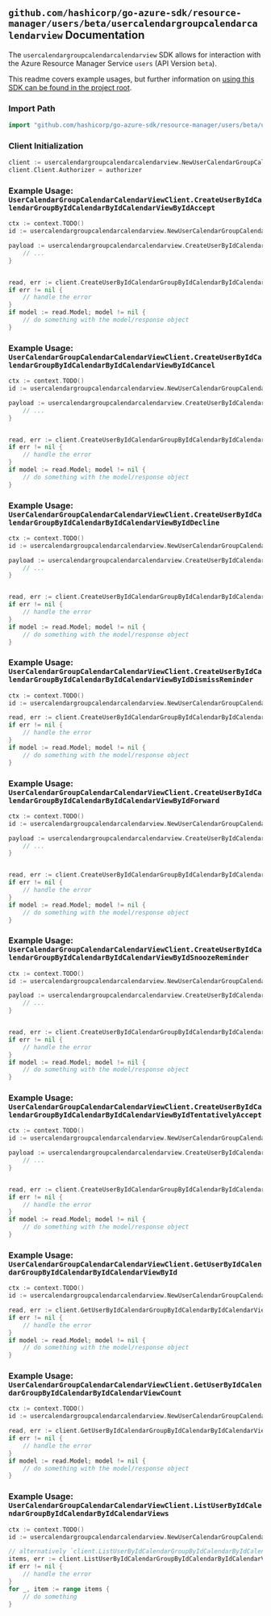 
## `github.com/hashicorp/go-azure-sdk/resource-manager/users/beta/usercalendargroupcalendarcalendarview` Documentation

The `usercalendargroupcalendarcalendarview` SDK allows for interaction with the Azure Resource Manager Service `users` (API Version `beta`).

This readme covers example usages, but further information on [using this SDK can be found in the project root](https://github.com/hashicorp/go-azure-sdk/tree/main/docs).

### Import Path

```go
import "github.com/hashicorp/go-azure-sdk/resource-manager/users/beta/usercalendargroupcalendarcalendarview"
```


### Client Initialization

```go
client := usercalendargroupcalendarcalendarview.NewUserCalendarGroupCalendarCalendarViewClientWithBaseURI("https://management.azure.com")
client.Client.Authorizer = authorizer
```


### Example Usage: `UserCalendarGroupCalendarCalendarViewClient.CreateUserByIdCalendarGroupByIdCalendarByIdCalendarViewByIdAccept`

```go
ctx := context.TODO()
id := usercalendargroupcalendarcalendarview.NewUserCalendarGroupCalendarCalendarViewID("userIdValue", "calendarGroupIdValue", "calendarIdValue", "eventIdValue")

payload := usercalendargroupcalendarcalendarview.CreateUserByIdCalendarGroupByIdCalendarByIdCalendarViewByIdAcceptRequest{
	// ...
}


read, err := client.CreateUserByIdCalendarGroupByIdCalendarByIdCalendarViewByIdAccept(ctx, id, payload)
if err != nil {
	// handle the error
}
if model := read.Model; model != nil {
	// do something with the model/response object
}
```


### Example Usage: `UserCalendarGroupCalendarCalendarViewClient.CreateUserByIdCalendarGroupByIdCalendarByIdCalendarViewByIdCancel`

```go
ctx := context.TODO()
id := usercalendargroupcalendarcalendarview.NewUserCalendarGroupCalendarCalendarViewID("userIdValue", "calendarGroupIdValue", "calendarIdValue", "eventIdValue")

payload := usercalendargroupcalendarcalendarview.CreateUserByIdCalendarGroupByIdCalendarByIdCalendarViewByIdCancelRequest{
	// ...
}


read, err := client.CreateUserByIdCalendarGroupByIdCalendarByIdCalendarViewByIdCancel(ctx, id, payload)
if err != nil {
	// handle the error
}
if model := read.Model; model != nil {
	// do something with the model/response object
}
```


### Example Usage: `UserCalendarGroupCalendarCalendarViewClient.CreateUserByIdCalendarGroupByIdCalendarByIdCalendarViewByIdDecline`

```go
ctx := context.TODO()
id := usercalendargroupcalendarcalendarview.NewUserCalendarGroupCalendarCalendarViewID("userIdValue", "calendarGroupIdValue", "calendarIdValue", "eventIdValue")

payload := usercalendargroupcalendarcalendarview.CreateUserByIdCalendarGroupByIdCalendarByIdCalendarViewByIdDeclineRequest{
	// ...
}


read, err := client.CreateUserByIdCalendarGroupByIdCalendarByIdCalendarViewByIdDecline(ctx, id, payload)
if err != nil {
	// handle the error
}
if model := read.Model; model != nil {
	// do something with the model/response object
}
```


### Example Usage: `UserCalendarGroupCalendarCalendarViewClient.CreateUserByIdCalendarGroupByIdCalendarByIdCalendarViewByIdDismissReminder`

```go
ctx := context.TODO()
id := usercalendargroupcalendarcalendarview.NewUserCalendarGroupCalendarCalendarViewID("userIdValue", "calendarGroupIdValue", "calendarIdValue", "eventIdValue")

read, err := client.CreateUserByIdCalendarGroupByIdCalendarByIdCalendarViewByIdDismissReminder(ctx, id)
if err != nil {
	// handle the error
}
if model := read.Model; model != nil {
	// do something with the model/response object
}
```


### Example Usage: `UserCalendarGroupCalendarCalendarViewClient.CreateUserByIdCalendarGroupByIdCalendarByIdCalendarViewByIdForward`

```go
ctx := context.TODO()
id := usercalendargroupcalendarcalendarview.NewUserCalendarGroupCalendarCalendarViewID("userIdValue", "calendarGroupIdValue", "calendarIdValue", "eventIdValue")

payload := usercalendargroupcalendarcalendarview.CreateUserByIdCalendarGroupByIdCalendarByIdCalendarViewByIdForwardRequest{
	// ...
}


read, err := client.CreateUserByIdCalendarGroupByIdCalendarByIdCalendarViewByIdForward(ctx, id, payload)
if err != nil {
	// handle the error
}
if model := read.Model; model != nil {
	// do something with the model/response object
}
```


### Example Usage: `UserCalendarGroupCalendarCalendarViewClient.CreateUserByIdCalendarGroupByIdCalendarByIdCalendarViewByIdSnoozeReminder`

```go
ctx := context.TODO()
id := usercalendargroupcalendarcalendarview.NewUserCalendarGroupCalendarCalendarViewID("userIdValue", "calendarGroupIdValue", "calendarIdValue", "eventIdValue")

payload := usercalendargroupcalendarcalendarview.CreateUserByIdCalendarGroupByIdCalendarByIdCalendarViewByIdSnoozeReminderRequest{
	// ...
}


read, err := client.CreateUserByIdCalendarGroupByIdCalendarByIdCalendarViewByIdSnoozeReminder(ctx, id, payload)
if err != nil {
	// handle the error
}
if model := read.Model; model != nil {
	// do something with the model/response object
}
```


### Example Usage: `UserCalendarGroupCalendarCalendarViewClient.CreateUserByIdCalendarGroupByIdCalendarByIdCalendarViewByIdTentativelyAccept`

```go
ctx := context.TODO()
id := usercalendargroupcalendarcalendarview.NewUserCalendarGroupCalendarCalendarViewID("userIdValue", "calendarGroupIdValue", "calendarIdValue", "eventIdValue")

payload := usercalendargroupcalendarcalendarview.CreateUserByIdCalendarGroupByIdCalendarByIdCalendarViewByIdTentativelyAcceptRequest{
	// ...
}


read, err := client.CreateUserByIdCalendarGroupByIdCalendarByIdCalendarViewByIdTentativelyAccept(ctx, id, payload)
if err != nil {
	// handle the error
}
if model := read.Model; model != nil {
	// do something with the model/response object
}
```


### Example Usage: `UserCalendarGroupCalendarCalendarViewClient.GetUserByIdCalendarGroupByIdCalendarByIdCalendarViewById`

```go
ctx := context.TODO()
id := usercalendargroupcalendarcalendarview.NewUserCalendarGroupCalendarCalendarViewID("userIdValue", "calendarGroupIdValue", "calendarIdValue", "eventIdValue")

read, err := client.GetUserByIdCalendarGroupByIdCalendarByIdCalendarViewById(ctx, id)
if err != nil {
	// handle the error
}
if model := read.Model; model != nil {
	// do something with the model/response object
}
```


### Example Usage: `UserCalendarGroupCalendarCalendarViewClient.GetUserByIdCalendarGroupByIdCalendarByIdCalendarViewCount`

```go
ctx := context.TODO()
id := usercalendargroupcalendarcalendarview.NewUserCalendarGroupCalendarID("userIdValue", "calendarGroupIdValue", "calendarIdValue")

read, err := client.GetUserByIdCalendarGroupByIdCalendarByIdCalendarViewCount(ctx, id)
if err != nil {
	// handle the error
}
if model := read.Model; model != nil {
	// do something with the model/response object
}
```


### Example Usage: `UserCalendarGroupCalendarCalendarViewClient.ListUserByIdCalendarGroupByIdCalendarByIdCalendarViews`

```go
ctx := context.TODO()
id := usercalendargroupcalendarcalendarview.NewUserCalendarGroupCalendarID("userIdValue", "calendarGroupIdValue", "calendarIdValue")

// alternatively `client.ListUserByIdCalendarGroupByIdCalendarByIdCalendarViews(ctx, id)` can be used to do batched pagination
items, err := client.ListUserByIdCalendarGroupByIdCalendarByIdCalendarViewsComplete(ctx, id)
if err != nil {
	// handle the error
}
for _, item := range items {
	// do something
}
```
